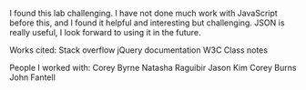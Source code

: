 I found this lab challenging. I have not done much work with JavaScript before this, and I found it helpful and interesting but challenging.
JSON is really useful, I look forward to using it in the future.


Works cited:
Stack overflow
jQuery documentation
W3C
Class notes

People I worked with:
Corey Byrne
Natasha Raguibir
Jason Kim
Corey Burns
John Fantell
